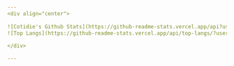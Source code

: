 ```yaml
---
<div align="center">
  
![Cotidie's Github Stats](https://github-readme-stats.vercel.app/api?username=Cotidie&show_icons=true&theme=vue)
![Top Langs](https://github-readme-stats.vercel.app/api/top-langs/?username=Cotidie&layout=Demo&theme=vue)
  
</div>

---
```


<!--
**Cotidie/Cotidie** is a ✨ _special_ ✨ repository because its `README.md` (this file) appears on your GitHub profile.

Here are some ideas to get you started:

- 🔭 I’m currently working on ...
- 🌱 I’m currently learning ...
- 👯 I’m looking to collaborate on ...
- 🤔 I’m looking for help with ...
- 💬 Ask me about ...
- 📫 How to reach me: ...
- 😄 Pronouns: ...
- ⚡ Fun fact: ...
-->
